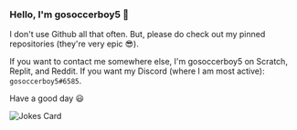 ### Hello, I'm gosoccerboy5 👋

I don't use Github all that often. But, please do check out my pinned repositories (they're very epic 😎). 

If you want to contact me somewhere else, I'm gosoccerboy5 on Scratch, Replit, and Reddit. If you want my Discord (where I am most active): `gosoccerboy5#6585`.

Have a good day 😃

![Jokes Card](https://readme-jokes.vercel.app/api)
